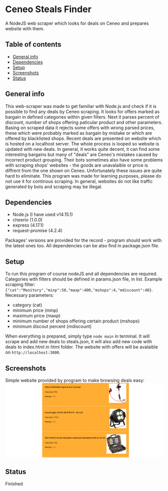 # Ceneo Steals Finder
A NodeJS web scraper which looks for deals on Ceneo and prepares website with them.

## Table of contents
* [General info](#general-info)
* [Dependencies](#dependencies)
* [Setup](#setup)
* [Screenshots](#screenshots)
* [Status](#status)


## General info
This web-scraper was made to get familiar with Node.js and check if it is possible to find any deals by Ceneo scraping. It looks for offers marked as bargain in defined categories within given filters. Next it parses percent of discount, number of shops offering paticular product and other parameters. Basing on scraped data it rejects some offers with wrong parsed prices, these which were probably marked as bargain by mistake or which are offered by blacklisted shops. Recent deals are presented on website which is hosted on a localhost server. The whole process is looped so website is updated with new deals. In general, it works quite decent, it can find some interesting bargains but many of "deals" are Ceneo's mistakes caused by incorrect product grouping. Their bots sometimes also have some problems with scraping shops' websites - the goods are unavalaible or price is diffrent from the one shown on Ceneo. Unfortunately these issues are quite hard to eliminate. This program was made for learning purposes, please do not use it for continous scraping. In general, websites do not like traffic generated by bots and scraping may be illegal. 

## Dependencies
- Node.js (I have used v14.15.1)
- cheerio (1.0.0)
- express (4.17.1)
- request-promise (4.2.4)

Packages' versions are provided for the record - program should work with the latest ones too.
All dependencies can be also find in package.json file.  

## Setup
To run this program of course nodeJS and all dependencies are required. Categories with filters should be defined in params.json file, in list. Example scraping filter: `{"cat":"Monitory","minp":50,"maxp":400,"mshops":4,"mdiscount":40}`. 
Necessary parameters:
- category (cat)
- minimum price (minp)
- maximum price (maxp)
- minimum number of shops offering certain product (mshops)
- minimum discout percent (mdiscount)

When everything is prepared, simply type `node main` in terminal. It will scrape and add new deals to steals.json, it will also add new code with deals to index.html in html folder. The website with offers will be avalaible on `http://localhost:3000`.

## Screenshots
Simple website provided by program to make browsing deals easy:
![website](Screenshots/ss1.png)

## Status
Finished
